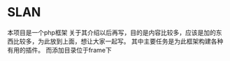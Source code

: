 # SLAN
本项目是一个php框架
关于其介绍以后再写，目的是内容比较多，应该是加的东西比较多，为此放到上面，想让大家一起写。
其中主要任务是为此框架构建各种有用的插件。
而添加目录位于frame下
